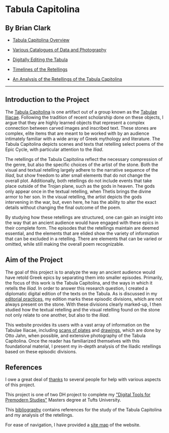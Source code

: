 # Tabula Capitolina

## By Brian Clark

- [Tabula Capitolina Overview](intro.md)

- [Various Catalogues of Data and Photography](catalogues.md)

- [Digitally Editing the Tabula](digitalEditing.md)

- [Timelines of the Retellings](timeLinePage.md)

- [An Analysis of the Retellings of the Tabula Capitolina](analysisPage.md)




---------


## Introduction to the Project

The [Tabula Capitolina](http://www.homermultitext.org/ict2/?urn=urn:cite:hmt:capimgs.2017a:Capitoline_15) is one artifact out of a group known as the [Tabulae Iliacae](tabulae.md). Following the tradition of recent scholarship done on these objects, I argue that they are highly learned objects that represent a complex connection between carved images and inscribed text. These stones are complex, elite items that are meant to be worked with by an audience intimately familiar with a wide array of Greek mythology and literature. The Tabula Capitolina depicts scenes and texts that retelling select poems of the Epic Cycle, with particular attention to the *Iliad*. 

The retellings of the Tabula Capitolina reflect the necessary compression of the genre, but also the specific choices of the artist of the stone. Both the visual and textual retelling largely adhere to the narrative sequence of the *Iliad*, but show freedom to alter small elements that do not change the overall plot. Additionally, both retellings do not include events that take place outside of the Trojan plane, such as the gods in heaven. The gods only appear once in the textual retelling, when Thetis brings the divine armor to her son. In the visual retelling, the artist depicts the gods intervening in the war, but, even here, he has the ability to alter the exact details without changing the final outcome of the poem.

By studying how these retellings are structured, one can gain an insight into the way that an ancient audience would have engaged with these epics in their complete form. The episodes that the retellings maintain are deemed essential, and the elements that are elided show the variety of information that can be excluded in a retelling. There are elements that can be varied or omitted, while still making the overall poem recognizable. 



## Aim of the Project

The goal of this project is to analyze the way an ancient audience would have retold Greek epics by separating them into smaller episodes. Primarily, the focus of this work is the Tabula Capitolina, and the ways in which it retells the *Iliad*. In order to answer this research question, I created a diplomatic digital edition of the texts on the Tabula. As is discussed in my [editorial practices](editPractices.md), my edition marks these episodic divisions, which are not always present on the stone. With these divisions clearly marked-up, I then studied how the textual retelling and the visual retelling found on the stone not only relate to one another, but also to the *Iliad*.

This website provides its users with a vast array of information on the Tabulae Iliacae, including [scans of plates](tabulae.md) and [drawings](http://www.mediterranees.net/art_antique/oeuvres/iliaca/images/capitolina1.gif), which are done by Otto Jahn, when possible, and extensive photography of the Tabula Capitolina. Once the reader has familiarized themselves with this foundational material, I present my in-depth analysis of the Iliadic retellings based on these episodic divisions. 




## References

I owe a great deal of [thanks](thanks.md) to several people for help with various aspects of this project.

This project is one of two DH project to complete my ["Digital Tools for Premodern Studies"](http://ase.tufts.edu/classics/graduate/digitalTools.htm) Masters degree at Tufts University. 

This [bibliography](bibliography.md) contains references for the study of the Tabula Capitolina and my analysis of the retellings. 


For ease of navigation, I have provided a [site map](siteMap.md) of the website. 
